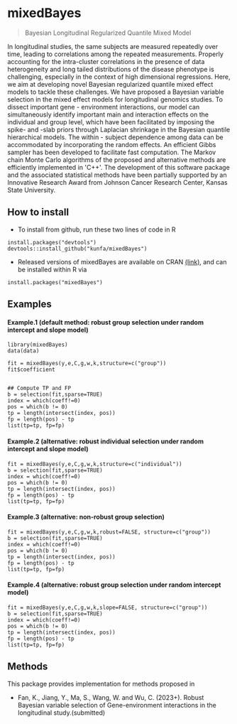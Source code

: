 <!-- README.md is generated from README.Rmd. Please edit that file -->

# mixedBayes

> Bayesian Longitudinal Regularized Quantile Mixed Model


In longitudinal studies, the same subjects are measured repeatedly over time, leading to correlations among the repeated measurements. Properly accounting for the intra-cluster correlations in the presence of data heterogeneity and long tailed distributions of the disease phenotype is challenging, especially in the context of high dimensional regressions. Here, we aim at developing novel Bayesian regularized quantile mixed effect models to tackle these challenges. We have proposed a Bayesian variable selection in the mixed effect models for longitudinal genomics studies. To dissect important gene - environment interactions, our model can simultaneously identify important main and interaction effects on the individual and group level, which have been facilitated by imposing the spike- and -slab priors through Laplacian shrinkage in the Bayesian quantile hierarchical models. The within - subject dependence among data can be accommodated by incorporating the random effects. An efficient Gibbs sampler has been developed to facilitate fast computation. The Markov chain Monte Carlo algorithms of the proposed and alternative methods are efficiently implemented in 'C++'. The development of this software package and the associated statistical methods have been partially supported by an Innovative Research Award from Johnson Cancer Research Center, Kansas State University.

## How to install

  - To install from github, run these two lines of code in R

<!-- end list -->

    install.packages("devtools")
    devtools::install_github("kunfa/mixedBayes")

  - Released versions of mixedBayes are available on CRAN
    [(link)](https://cran.r-project.org/package=mixedBayes), and can be
    installed within R via

<!-- end list -->

    install.packages("mixedBayes")

## Examples

#### Example.1 (default method: robust group selection under random intercept and slope model)

    library(mixedBayes)
    data(data)
    
    fit = mixedBayes(y,e,C,g,w,k,structure=c("group"))
    fit$coefficient
   
    
    ## Compute TP and FP
    b = selection(fit,sparse=TRUE)
    index = which(coeff!=0)
    pos = which(b != 0)
    tp = length(intersect(index, pos))
    fp = length(pos) - tp
    list(tp=tp, fp=fp)

#### Example.2 (alternative: robust individual selection under random intercept and slope model)

    fit = mixedBayes(y,e,C,g,w,k,structure=c("individual"))
    b = selection(fit,sparse=TRUE)
    index = which(coeff!=0)
    pos = which(b != 0)
    tp = length(intersect(index, pos))
    fp = length(pos) - tp
    list(tp=tp, fp=fp)

#### Example.3 (alternative: non-robust group selection)

    fit = mixedBayes(y,e,C,g,w,k,robust=FALSE, structure=c("group"))
    b = selection(fit,sparse=TRUE)
    index = which(coeff!=0)
    pos = which(b != 0)
    tp = length(intersect(index, pos))
    fp = length(pos) - tp
    list(tp=tp, fp=fp)
#### Example.4 (alternative: robust group selection under random intercept model)

    fit = mixedBayes(y,e,C,g,w,k,slope=FALSE, structure=c("group"))
    b = selection(fit,sparse=TRUE)
    index = which(coeff!=0)
    pos = which(b != 0)
    tp = length(intersect(index, pos))
    fp = length(pos) - tp
    list(tp=tp, fp=fp)
## Methods

This package provides implementation for methods proposed in

  - Fan, K., Jiang, Y., Ma, S., Wang, W. and Wu, C. (2023+). Robust Bayesian variable selection of Gene-environment interactions in the longitudinal study.(submitted)
